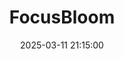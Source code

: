 ---
layout: inner
position: left
title: 'FocusBloom'
date: 2025-03-11 21:15:00
categories: Human Computer Interaction
tags: Python JavaScript API
featured_image: 'img/posts/FocusBloom - Made with Clipchamp.gif'
project_link: 'https://github.com/bensim0305/FocusBloom'
button_icon: 'github'
button_text: 'Visit Project'
lead_text: "A task manager Google Calendar extension for college students with ADHD."
---